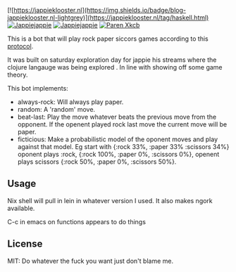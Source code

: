 [![https://jappieklooster.nl](https://img.shields.io/badge/blog-jappieklooster.nl-lightgrey)](https://jappieklooster.nl/tag/haskell.html)
[![Jappiejappie](https://img.shields.io/badge/twitch.tv-jappiejappie-purple?logo=twitch)](https://www.twitch.tv/jappiejappie)
[![Jappiejappie](https://img.shields.io/badge/youtube-jappieklooster-red?logo=youtube)](https://www.youtube.com/channel/UCQxmXSQEYyCeBC6urMWRPVw)
[![Paren Xkcb](https://img.shields.io/badge/%28-%20%20%20-red.svg)](https://xkcd.com/859)

This is a bot that will play rock paper siccors
games according to this [protocol](https://app.swaggerhub.com/apis/Szetty/BotServer/1.0.0#/).

It was built on saturday exploration day for jappie
his streams where the clojure langauge was being explored
. In line with showing off some game theory.

This bot implements:

+ always-rock: Will always play paper.
+ random: A 'random' move.
+ beat-last: Play the move whatever beats the previous move from the opponent.
  If the openent played rock last move the current move will be paper.
+ ficticious: Make a probabilistic model of the oponent moves and play against that model.
  Eg start with {:rock 33%, :paper 33% :scissors 34%} oponent plays :rock, {:rock 100%, :paper 0%, :scissors 0%}, openent plays scissors {:rock 50%, :paper 0%, :scissors 50%}.

## Usage
Nix shell will pull in lein in whatever version I used.
It also makes ngork available.

C-c in emacs on functions appears to do things

## License

MIT: Do whatever the fuck you want just don't blame me.
